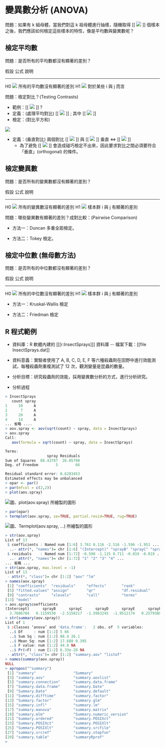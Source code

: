 # 變異數分析 (ANOVA)

問題：如果有 k 組母體，當我們對這 k 祖母體進行抽樣，隨機取得 [[ ![](../timg/8752b2dccdf3.jpg) ]] 個樣本之後，我們應該如何檢定這些樣本的特性，像是平均數與變異數呢？

## 檢定平均數

問題：是否所有的平均數都沒有顯著的差別？

假設        公式                                        說明
--------    ------------------------------------        ---------------------------------
H0           ![](../timg/9a5ce3e19b96.jpg)                 所有的平均數沒有顯著的差別
H1           ![](../timg/9fc3a0e9fb44.jpg)                           對於某些 i 與 j 而言

問題：檢定對比？(Testing Contrasts)

* 範例：[[ ![](../timg/a8f08e37b704.jpg) ]] ?
* 定義：(處理平均對比) [[ ![](../timg/503b80f89a5c.jpg) ]] ; 其中 [[ ![](../timg/d850f6ff55d9.jpg) ]]
* 檢定：(對比平方和)

 ![](../timg/5ac4100d7e1e.jpg) 

* 定義：(垂直對比) 兩個對比 [[ ![](../timg/084bf74593cf.jpg) ]] 與 [[ ![](../timg/2d6a3c736179.jpg) ]] 垂直 <=> [[ ![](../timg/478c0025a775.jpg) ]]
    * 為了避免 [[ ![](../timg/f5f3c2be3b20.jpg) ]] 會造成碰巧檢定不出來，因此要求對比之間必須要符合「垂直」(orthogonal) 的條件。

## 檢定變異數

問題：是否所有的變異數都沒有顯著的差別？

假設      公式                                          說明
-------   ------------------------------------          -----------------------------------
H0         ![](../timg/58879f593740.jpg)          所有的變異數沒有顯著的差別
H1         ![](../timg/f66750d784c6.jpg)                       樣本群 i 與 j 有顯著的差別

問題：哪些變異數有顯著的差別？成對比較：(Pairwise Comparison)

* 方法一：Duncan 多重全距檢定。

* 方法二：Tokey 檢定。

## 檢定中位數 (無母數方法)

問題：是否所有的中位數都沒有顯著的差別？

假設      公式                                          說明
-------   ------------------------------------          -----------------------------------
H0         ![](../timg/bc5189eabd41.jpg)                         所有的中位數沒有顯著的差別
H1         ![](../timg/c6e720b2e86b.jpg)                                樣本群 i 與 j 有顯著的差別

* 方法一：Kruskal-Wallis 檢定

* 方法二：Friedman 檢定

## R 程式範例

* 資料庫：R 軟體內建的 [[[r:InsectSprays]]] 資料庫 -- 檔案下載：[[file InsectSprays.dat]]

* 資料意義：實驗者使用了 A, B, C, D, E, F 等六種殺蟲劑在田野中進行效能測試，每種殺蟲劑重複測試了 12 次，觀測變量是昆蟲的數量。

* 分析目標：研究殺蟲劑的效能，採用變異數分析的方式，進行分析研究。

* 分析過程

```R
> InsectSprays
   count spray
1     10     A
2      7     A
3     20     A
4     14     A
... 省略 ....
> aov.spray <- aov(sqrt(count) ~ spray, data = InsectSprays)
> aov.spray
Call:
   aov(formula = sqrt(count) ~ spray, data = InsectSprays)

Terms:
                   spray Residuals
Sum of Squares  88.43787  26.05798
Deg. of Freedom        5        66

Residual standard error: 0.6283453 
Estimated effects may be unbalanced
> opar <- par()
> par(mfcol = c(2,2))
> plot(aov.spray)
```

![圖、plot(aov.spray) 所繪製的圖形](../img/PlotAovSpray.jpg)

```R
> par(opar)
> termplot(aov.spray, se=TRUE, partial.resid=TRUE, rug=TRUE)
```

![圖、Termplot(aov.spray, ...) 所繪製的圖形](../img/TermplotAovSpray.jpg)

```R
> str(aov.spray)
List of 13
 $ coefficients : Named num [1:6] 3.761 0.116 -2.516 -1.596 -1.951 ...
  ..- attr(*, "names")= chr [1:6] "(Intercept)" "sprayB" "sprayC" "sprayD" ...
 $ residuals    : Named num [1:72] -0.598 -1.115 0.711 -0.019 -0.019 ...
  ..- attr(*, "names")= chr [1:72] "1" "2" "3" "4" ...
... 省略 ...
> str(aov.spray, max.level = -1)
List of 13
 - attr(*, "class")= chr [1:2] "aov" "lm"
> names(aov.spray)
 [1] "coefficients"  "residuals"     "effects"       "rank"         
 [5] "fitted.values" "assign"        "qr"            "df.residual"  
 [9] "contrasts"     "xlevels"       "call"          "terms"        
[13] "model"        
> aov.spray$coefficients
(Intercept)      sprayB      sprayC      sprayD      sprayE      sprayF 
  3.7606784   0.1159530  -2.5158217  -1.5963245  -1.9512174   0.2579388 
> str(summary(aov.spray))
List of 1
 $ :Classes ‘anova’ and 'data.frame':   2 obs. of  5 variables:
  ..$ Df     : num [1:2] 5 66
  ..$ Sum Sq : num [1:2] 88.4 26.1
  ..$ Mean Sq: num [1:2] 17.688 0.395
  ..$ F value: num [1:2] 44.8 NA
  ..$ Pr(>F) : num [1:2] 6.33e-20 NA
 - attr(*, "class")= chr [1:2] "summary.aov" "listof"
> names(summary(aov.spray))
NULL
> apropos("^summary")
 [1] "summary"                 "Summary"                
 [3] "summary.aov"             "summary.aovlist"        
 [5] "summary.connection"      "summary.data.frame"     
 [7] "Summary.data.frame"      "summary.Date"           
 [9] "Summary.Date"            "summary.default"        
[11] "Summary.difftime"        "summary.factor"         
[13] "Summary.factor"          "summary.glm"            
[15] "summary.infl"            "summary.lm"             
[17] "summary.manova"          "summary.matrix"         
[19] "summary.mlm"             "Summary.numeric_version"
[21] "Summary.ordered"         "summary.POSIXct"        
[23] "Summary.POSIXct"         "summary.POSIXlt"        
[25] "Summary.POSIXlt"         "summary.srcfile"        
[27] "summary.srcref"          "summary.stepfun"        
[29] "summary.table"           "summaryRprof"           
> 
```
